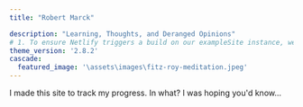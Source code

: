 ```yaml
---
title: "Robert Marck"

description: "Learning, Thoughts, and Deranged Opinions"
# 1. To ensure Netlify triggers a build on our exampleSite instance, we need to change a file in the exampleSite directory.
theme_version: '2.8.2'
cascade:
  featured_image: '\assets\images\fitz-roy-meditation.jpeg'
---
```

I made this site to track my progress. In what? I was hoping you'd know...